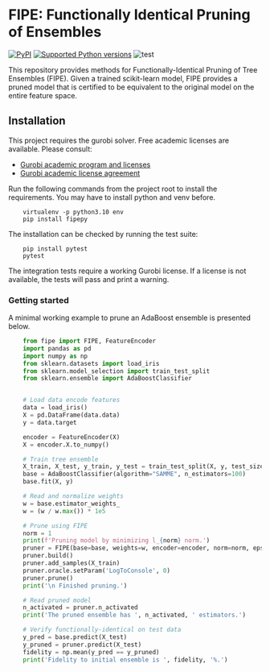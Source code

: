 # FIPE: Functionally Identical Pruning of Ensembles

[![PyPI](https://img.shields.io/pypi/v/fipepy
)](https://pypi.org/project/fipepy/)
[![Supported Python
versions](https://img.shields.io/pypi/pyversions/fipepy.svg)](https://pypi.org/project/fipepy/)
![test](https://github.com/eminyous/fipe/actions/workflows/main.yml/badge.svg)

This repository provides methods for Functionally-Identical Pruning of Tree Ensembles (FIPE). Given a trained scikit-learn model, FIPE provides a pruned model that is certified to be equivalent to the original model on the entire feature space.

## Installation

This project requires the gurobi solver. Free academic licenses are available. Please consult:

- [Gurobi academic program and licenses](https://www.gurobi.com/academia/academic-program-and-licenses/)
- [Gurobi academic license agreement](https://www.gurobi.com/downloads/end-user-license-agreement-academic/)

Run the following commands from the project root to install the requirements. You may have to install python and venv before.

```shell
    virtualenv -p python3.10 env
    pip install fipepy
```

The installation can be checked by running the test suite:

```shell
    pip install pytest
    pytest
```

The integration tests require a working Gurobi license. If a license is not available, the tests will pass and print a warning.

### Getting started

A minimal working example to prune an AdaBoost ensemble is presented below.

```python
    from fipe import FIPE, FeatureEncoder
    import pandas as pd
    import numpy as np
    from sklearn.datasets import load_iris
    from sklearn.model_selection import train_test_split
    from sklearn.ensemble import AdaBoostClassifier


    # Load data encode features
    data = load_iris()
    X = pd.DataFrame(data.data)
    y = data.target

    encoder = FeatureEncoder(X)
    X = encoder.X.to_numpy()

    # Train tree ensemble
    X_train, X_test, y_train, y_test = train_test_split(X, y, test_size=0.2)
    base = AdaBoostClassifier(algorithm="SAMME", n_estimators=100)
    base.fit(X, y)

    # Read and normalize weights
    w = base.estimator_weights_
    w = (w / w.max()) * 1e5

    # Prune using FIPE
    norm = 1
    print(f'Pruning model by minimizing l_{norm} norm.')
    pruner = FIPE(base=base, weights=w, encoder=encoder, norm=norm, eps=1e-6)
    pruner.build()
    pruner.add_samples(X_train)
    pruner.oracle.setParam('LogToConsole', 0)
    pruner.prune()
    print('\n Finished pruning.')

    # Read pruned model
    n_activated = pruner.n_activated
    print('The pruned ensemble has ', n_activated, ' estimators.')

    # Verify functionally-identical on test data
    y_pred = base.predict(X_test)
    y_pruned = pruner.predict(X_test)
    fidelity = np.mean(y_pred == y_pruned)
    print('Fidelity to initial ensemble is ', fidelity, '%.')
```
